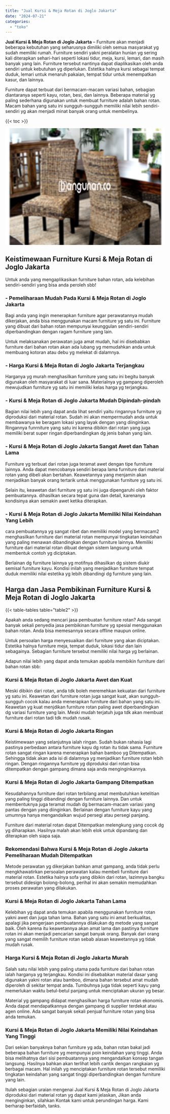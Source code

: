 ```yaml
---
title: "Jual Kursi & Meja Rotan di Joglo Jakarta"
date: "2024-07-21"
categories: 
  - "toko"
---
```


**Jual Kursi & Meja Rotan di Joglo Jakarta** – Furniture akan menjadi beberapa kebutuhan yang seharusnya dimiliki oleh semua masyarakat yg sudah memiliki rumah. Furniture sendiri yakni peralatan hunian yg sering kali diterapkan sehari-hari seperti lokasi tidur, meja, kursi, lemari, dan masih banyak yang lain. Furniture tersebut nantinya dapat diaplikasikan oleh anda sendiri untuk kebutuhan yg diperlukan. Estetika halnya kursi sebagai tempat duduk, lemari untuk menaruh pakaian, tempat tidur untuk menempatkan kasur, dan lainnya.

Furniture dapat terbuat dari bermacam-macam variasi bahan, sebagian diantaranya seperti kayu, rotan, besi, dan lainnya. Beberapa material yg paling sederhana digunakan untuk membuat furniture adalah bahan rotan. Macam bahan yang satu ini sungguh-sungguh memiliki nilai lebih sendiri-sendiri yg akan menjadi minat banyak orang untuk membelinya.

{{< toc >}}

![Jual Kursi & Meja Rotan di Joglo Jakarta](/images/kursi-meja-rotan-murah01.png)

## Keistimewaan Furniture Kursi & Meja Rotan di Joglo Jakarta

Untuk anda yang mengaplikasikan furniture bahan rotan, ada kelebihan sendiri-sendiri yang bisa anda peroleh sbb!

### \- Pemeliharaan Mudah Pada Kursi & Meja Rotan di Joglo Jakarta

Bagi anda yang ingin menerapkan furniture agar perawatannya mudah dikerjakan, anda bisa menggunakan macam furniture yg satu ini. Furniture yang dibuat dari bahan rotan mempunyai keunggulan sendiri-sendiri diperbandingkan dengan ragam furniture yang lain.

Untuk melaksanakan perawatan juga amat mudah, hal ini disebabkan furniture dari bahan rotan akan ada lubang yg memudahkan anda untuk membuang kotoran atau debu yg melekat di dalamnya.

### \- Harga Kursi & Meja Rotan di Joglo Jakarta Terjangkau

Harganya yg murah menghasilkan furniture yang satu ini begitu banyak digunakan oleh masyarakat di luar sana. Materialnya yg gampang diperoleh mewujudkan furniture yg satu ini memiliki kelas harga yg terjangkau.

### \- Kursi & Meja Rotan di Joglo Jakarta Mudah Dipindah-pindah

Bagian nilai lebih yang dapat anda lihat sendiri yaitu ringannya furniture yg diproduksi dari material rotan. Sudah ini akan mempermudah anda untuk membawanya ke beragam lokasi yang layak dengan yang diinginkan. Ringannya funrniture yang satu ini karena dibikin dari rotan yang juga memiliki berat super ringan diperbandingkan dg jenis bahan yang lain.

### \- Kursi & Meja Rotan di Joglo Jakarta Sangat Awet dan Tahan Lama

Furniture yg terbuat dari rotan juga teramat awet dengan tipe furniture lainnya. Anda dapat mencobanya sendiri berapa lama furniture dari material rotan yang dibeli akan bertahan. Keawetannya yang menjamin akan menjadikan banyak orang tertarik untuk menggunakan furniture yg satu ini.

Selain itu, keawetan dari furniture yg satu ini juga dipengaruhi oleh faktor pembuatannya. dihasilkan secara tepat guna dan detail, karenanya kondisinya akan semakin awet ketika diterapkan.

### \- Kursi & Meja Rotan di Joglo Jakarta Memiliki Nilai Keindahan Yang Lebih

cara pembuatannya yg sangat ribet dan memiliki model yang bermacam2 menghasilkan furniture dari material rotan mempunyai tingkatan keindahan yang paling menawan dibandingkan dengan furniture lainnya. Memiliki furniture dari material rotan dibuat dengan sistem langsung untuk membentuk contoh yg diciptakan.

Berlainan dg furniture lainnya yg motifnya dihasilkan dg sistem diukir semisal furniture kayu. Kondisi inilah yang menjadikan furniture tempat duduk memiliki nilai estetika yg lebih dibandingi dg furniture yang lain.

## Harga dan Jasa Pembikinan Furniture Kursi & Meja Rotan di Joglo Jakarta

{{< table-tables table="table2" >}}

Apakah anda sedang mencari jasa pembuatan furniture rotan? Ada sangat banyak sekali penyedia jasa pembikinan furniture yg spesial menggunakan bahan rotan. Anda bisa memesannya secara offline maupun online.

Untuk persoalan harga menyesuaikan dari furniture yang akan diciptakan. Estetika halnya furniture meja, tempat duduk, lokasi tidur dan lain sebagainya. Sebagian furniture tersebut memiliki nilai harga yg berlainan.

Adapun nilai lebih yang dapat anda temukan apabila membikin furniture dari bahan rotan sbb:

### Kursi & Meja Rotan di Joglo Jakarta Awet dan Kuat

Meski dibikin dari rotan, anda tdk boleh meremehkan kekuatan dari furniture yg satu ini. Keawetan dari furniture rotan juga sangat kuat, akan sungguh-sungguh cocok kalau anda menerapkan furniture dari bahan yang satu ini. Keawetan yg kuat menjdikan furniture rotan paling awet diperbandingkan dg variasi furniture yang lain. Meski mudah terjatuh juga tdk akan membuat furniture dari rotan tadi tdk mudah rusak.

### Kursi & Meja Rotan di Joglo Jakarta Ringan

Keistimewaan yang selanjutnya ialah ringan. Sudah bukan rahasia lagi pastinya perbedaan antara furniture kayu dg rotan itu tidak sama. Furniture rotan sangat ringan karena menerapkan bahan bamboo yg Ditempatkan. Sehingga tidak akan ada isi di dalamnya yg menjadikan furniture rotan lebih ringan. Dengan ringannya furniture yg diproduksi dari rotan bisa ditempatkan dengan gampang dimana saja anda menginginkannya.

### Kursi & Meja Rotan di Joglo Jakarta Gampang Ditempatkan

Kesudahannya furniture dari rotan terbilang amat membutuhkan ketelitian yang paling tinggi dibandingi dengan furniture lainnya. Dan untuk membentuknya juga teramat mudah dg bermacam-macam variasi yang pantas dengan yang diinginkan. Berlainan dengan furniture kayu yang umumnya hanya mengandalkan wujud persegi atau persegi panjang.

Furniture dari material rotan dapat Ditempatkan melengkung yang cocok dg yg diharapkan. Hasilnya malah akan lebih elok untuk dipandang dan diterapkan oleh siapa saja.

### Rekomendasi Bahwa Kursi & Meja Rotan di Joglo Jakarta Pemeliharaan Mudah Ditempatkan

Metode perawatan yg dikerjakan bahkan amat gampang, anda tidak perlu mengkhawatirkan persoalan perawatan kalau membeli furniture dari material rotan. Estetika halnya sofa yang dibikin dari rotan, lazimnya bangku tersebut didesign bolong-bolong, perihal ini akan semakin memudahkan proses perawatan yang dilakukan.

### Kursi & Meja Rotan di Joglo Jakarta Tahan Lama

Kelebihan yg dapat anda temukan apabila menggunakan furniture rotan yakni awet dan juga tahan lama. Bahan yang satu ini amat berkualitas, apalagi jika pengerjaan pembuatannya dilakukan dg metode yang sangat baik. Oleh karena itu keawetannya akan amat lama dan pastinya furniture rotan ini akan menjadi pencarian sangat banyak orang. Banyak dari orang yang sangat memilih furniture rotan sebab alasan keawetannya yg tidak mudah rusak.

### Harga Kursi & Meja Rotan di Joglo Jakarta Murah

Salah satu nilai lebih yang paling utama pada furniture dari bahan rotan ialah harganya yg terjangkau. Kondisi ini disebabkan material dasar yang digunakan yakni rotan atau bamboo, dimana bahan tersebut amat mudah diperoleh di sekitar tempat anda. Tumbuhnya juga tidak seperti kayu yang memerlukan waktu betul-betul panjang untuk menciptakan ukuran yg besar.

Material yg gampang didapat menghasilkan harga furniture rotan ekonomis. Anda dapat mendapatkannya dengan gampang di supplier terdekat atau agen online. Ada sangat banyak sekali penjual furniture rotan yang bisa anda temukan.

### Kursi & Meja Rotan di Joglo Jakarta Memiliki Nilai Keindahan Yang Tinggi

Dari sekian banyaknya bahan furniture yg ada, bahan rotan bakal jadi beberapa bahan furniture yg mempunyai poin keindahan yang tinggi. Anda bisa melihatnya dari sisi pembuatannya yang mengandalkan konsep tangan langsung. Hasilnya bahkan akan terlihat lebih cantik dengan rangkaian yg berbagai macam. Hal inilah yg menciptakan furniture rotan tersebut memiliki tingkatan keindahan yang sangat tinggi diperbandingkan dengan furniture yang lain.

Itulah sebagian uraian mengenai Jual Kursi & Meja Rotan di Joglo Jakarta diproduksi dari material rotan yg dapat kami jelaskan, Jikan anda menginginkan, silahkan Kontak kami untuk perundingan harga. Kami berharap berfaidah, tanks.
